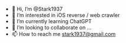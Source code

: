 - 👋 Hi, I’m @Stark1937
- 👀 I’m interested in iOS reverse / web crawler
- 🌱 I’m currently learning ChatGPT
- 💞️ I’m looking to collaborate on ...
- 📫 How to reach me stark1937@gmail.com

<!---
Stark1937/Stark1937 is a ✨ special ✨ repository because its `README.md` (this file) appears on your GitHub profile.
You can click the Preview link to take a look at your changes.
--->
